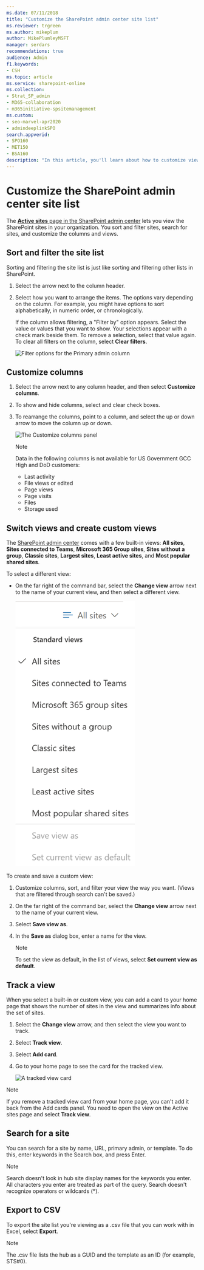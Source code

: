 ```yaml
---
ms.date: 07/11/2018
title: "Customize the SharePoint admin center site list"
ms.reviewer: trgreen
ms.author: mikeplum
author: MikePlumleyMSFT
manager: serdars
recommendations: true
audience: Admin
f1.keywords:
- CSH
ms.topic: article
ms.service: sharepoint-online
ms.collection:  
- Strat_SP_admin
- M365-collaboration
- m365initiative-spsitemanagement
ms.custom:
- seo-marvel-apr2020
- admindeeplinkSPO
search.appverid:
- SPO160
- MET150
- BSA160
description: "In this article, you'll learn about how to customize views on the SharePoint admin center active sites page."
---
```


# Customize the SharePoint admin center site list

The <a href="https://go.microsoft.com/fwlink/?linkid=2185220" target="_blank">**Active sites** page in the SharePoint admin center</a> lets you view the SharePoint sites in your organization. You sort and filter sites, search for sites, and customize the columns and views.

## Sort and filter the site list
<a name="sortfilter"> </a>

Sorting and filtering the site list is just like sorting and filtering other lists in SharePoint.
  
1. Select the arrow next to the column header.
    
2. Select how you want to arrange the items. The options vary depending on the column. For example, you might have options to sort alphabetically, in numeric order, or chronologically.
    
    If the column allows filtering, a "Filter by" option appears. Select the value or values that you want to show. Your selections appear with a check mark beside them. To remove a selection, select that value again. To clear all filters on the column, select **Clear filters**.
    
    ![Filter options for the Primary admin column](media/0d188752-2bce-4d69-9cf4-a16ab87a2892.PNG)

## Customize columns
<a name="customizecolumns"> </a>

1. Select the arrow next to any column header, and then select **Customize columns**.
    
2. To show and hide columns, select and clear check boxes.
    
3. To rearrange the columns, point to a column, and select the up or down arrow to move the column up or down.
    
    ![The Customize columns panel](media/customize-columns.png)
    
    > [!NOTE]
    > Data in the following columns is not available for US Government GCC High and DoD customers:
    > - Last activity
    > - File views or edited
    > - Page views
    > - Page visits
    > - Files
    > - Storage used
  
## Switch views and create custom views
<a name="views"> </a>

The <a href="https://go.microsoft.com/fwlink/?linkid=2185219" target="_blank">SharePoint admin center</a> comes with a few built-in views: **All sites**, **Sites connected to Teams**, **Microsoft 365 Group sites**, **Sites without a group**, **Classic sites**, **Largest sites**, **Least active sites**, and **Most popular shared sites**.

To select a different view:

- On the far right of the command bar, select the **Change view** arrow next to the name of your current view, and then select a different view.

    ![The list of views](media/view-menu.png)

To create and save a custom view:
  
1. Customize columns, sort, and filter your view the way you want. (Views that are filtered through search can't be saved.)
    
2. On the far right of the command bar, select the **Change view** arrow next to the name of your current view.
    
3. Select **Save view as**.
    
4. In the **Save as** dialog box, enter a name for the view. 
    
    > [!NOTE]
    > To set the view as default, in the list of views, select **Set current view as default**. 
  
## Track a view

When you select a built-in or custom view, you can add a card to your home page that shows the number of sites in the view and summarizes info about the set of sites. 

1. Select the **Change view** arrow, and then select the view you want to track.
2. Select **Track view**.
3. Select **Add card**.
4. Go to your home page to see the card for the tracked view.

    ![A tracked view card](media/tracked-view.png)

> [!NOTE]
> If you remove a tracked view card from your home page, you can't add it back from the Add cards panel. You need to open the view on the Active sites page and select **Track view**.

## Search for a site
<a name="search"> </a>

You can search for a site by name, URL, primary admin, or template. To do this, enter keywords in the Search box, and press Enter.

> [!NOTE] 
> Search doesn't look in hub site display names for the keywords you enter. <br>All characters you enter are treated as part of the query. Search doesn't recognize operators or wildcards (*). 
  
## Export to CSV
<a name="export"> </a>

To export the site list you're viewing as a .csv file that you can work with in Excel, select **Export**.
  
> [!NOTE]
> The .csv file lists the hub as a GUID and the template as an ID (for example, STS#0).
  



